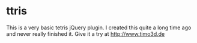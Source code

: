 # ttris
This is a very basic tetris jQuery plugin. I created this quite a long time ago and never really finished it. Give it a try at http://www.timo3d.de
